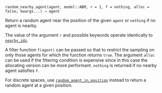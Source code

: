 ```
random_nearby_agent(agent, model::ABM, r = 1, f = nothing, alloc = false; kwargs...) → agent
```

Return a random agent near the position of the given `agent` or `nothing` if no agent is nearby.

The value of the argument `r` and possible keywords operate identically to [`nearby_ids`](@ref).

A filter function `f(agent)` can be passed so that to restrict the sampling on only those agents for which the function returns `true`. The argument `alloc` can be used if the filtering condition is expensive since in this case the allocating version can be more performant. `nothing` is returned if no nearby agent satisfies `f`.

For discrete spaces, use [`random_agent_in_position`](@ref) instead to return a random agent at a given position.
